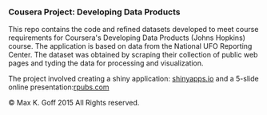 ### Cousera Project: Developing Data Products

This repo contains the code and refined datasets developed to meet course requirements for Coursera's Developing Data Products (Johns Hopkins) course.  The application is based on data from the National UFO Reporting Center.  The dataset was obtained by scraping their collection of public web pages and tyding the data for processing and visualization.

The project involved creating a shiny application: [shinyapps.io](https://maxgoff.shinyapps.io/DevDataProducts) and a 5-slide online presentation:[rpubs.com](http://rpubs.com/maxgoff/UFO_Explorer)

&copy; Max K. Goff 2015 All Rights reserved.

